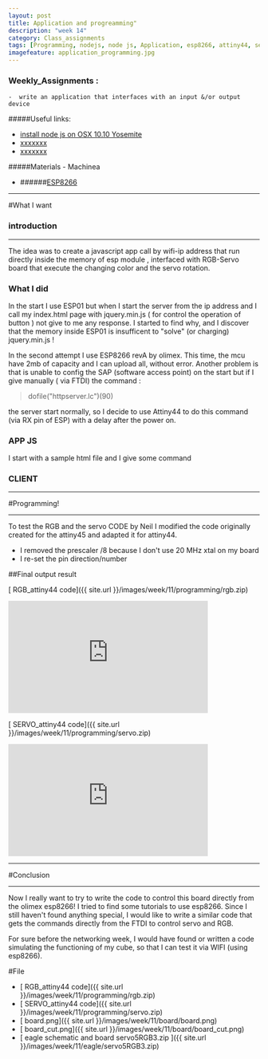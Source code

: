 ```yaml
---
layout: post
title: Application and progreamming"
description: "week 14"
category: Class_assignments
tags: [Programming, nodejs, node js, Application, esp8266, attiny44, servo, fabacademy, 5v, 3.3v, rgb led, ]
imagefeature: application_programming.jpg
---
```


### Weekly_Assignments :

	-  write an application that interfaces with an input &/or output device


#####Useful links:

- [install node js on OSX 10.10 Yosemite](http://coolestguidesontheplanet.com/installing-node-js-on-osx-10-10-yosemite/)
- [xxxxxxx]()
- [xxxxxxx]()

#####Materials - Machinea

- ######[ESP8266](https://www.olimex.com/Products/IoT/MOD-WIFI-ESP8266-DEV/open-source-hardware)


****

#What I want 

### introduction

****

The idea was to create a javascript app call by wifi-ip address that run directly inside the memory of esp module , interfaced with RGB-Servo board that execute the changing color and the servo rotation.

### What I did

In the start I use ESP01 but when I start the server from the ip address and I call my index.html page with jquery.min.js ( for control the operation of button ) not give to me any response.
I started to find why, and I discover that the memory inside ESP01 is insufficent to "solve" (or charging) jquery.min.js !

In the second attempt I use ESP8266 revA by olimex.
This time, the mcu have 2mb of capacity and I can upload all, without error.
Another problem is that is unable to config the SAP (software access point) on the start
but if I give manually ( via FTDI) the command :

> dofile("httpserver.lc")(90)

the server start normally, so I decide to use Attiny44 to do this command (via RX pin of ESP) with a delay after the power on.


### APP JS

I start with a sample html file and I give some command 


### CLIENT

****

#Programming!

****

To test the RGB and the servo CODE by Neil I modified the code originally created for the attiny45 and adapted it for attiny44.

- I removed the prescaler /8 because I don't use 20 MHz xtal on my board
- I re-set the pin direction/number



##Final output result 

[<i class="fa fa-floppy-o"></i> RGB_attiny44 code]({{ site.url }}/images/week/11/programming/rgb.zip)

<div class="flex-video widescreen vimeo">
  <iframe src="http://player.vimeo.com/video/126343689" width="400" height="225" frameborder="0" webkitAllowFullScreen mozallowfullscreen allowFullScreen></iframe>
</div>

[<i class="fa fa-floppy-o"></i> SERVO_attiny44 code]({{ site.url }}/images/week/11/programming/servo.zip)

<div class="flex-video widescreen vimeo">
  <iframe src="http://player.vimeo.com/video/126343369" width="400" height="225" frameborder="0" webkitAllowFullScreen mozallowfullscreen allowFullScreen></iframe>
</div>

 
****

#Conclusion

****

Now I really want to try to write the code to control this board directly from the olimex esp8266!
I tried to find some tutorials to use esp8266. Since I still haven't found anything special, I would like to write a similar code that gets the commands directly from the FTDI to control servo and RGB. 

For sure before the networking week, I would have found or written a code simulating the functioning of my cube, so that I can test it via WIFI (using esp8266).



#File


- [<i class="fa fa-floppy-o"></i> RGB_attiny44 code]({{ site.url }}/images/week/11/programming/rgb.zip)
- [<i class="fa fa-floppy-o"></i> SERVO_attiny44 code]({{ site.url }}/images/week/11/programming/servo.zip)
- [<i class="fa fa-file-image-o"></i> board.png]({{ site.url }}/images/week/11/board/board.png)
- [<i class="fa fa-file-image-o"></i> board_cut.png]({{ site.url }}/images/week/11/board/board_cut.png)
- [<i class="fa fa-floppy-o"></i> eagle schematic and board servo5RGB3.zip ]({{ site.url }}/images/week/11/eagle/servo5RGB3.zip)

